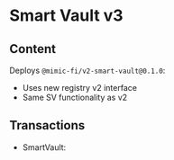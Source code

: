# Smart Vault v3

## Content

Deploys `@mimic-fi/v2-smart-vault@0.1.0`:
- Uses new registry v2 interface
- Same SV functionality as v2

## Transactions

- SmartVault: 
